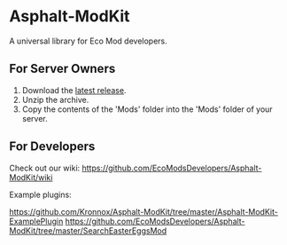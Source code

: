 # Asphalt-ModKit
A universal library for Eco Mod developers.

## For Server Owners
1. Download the [latest release](/releases/latest).
2. Unzip the archive.
3. Copy the contents of the 'Mods' folder into the 'Mods' folder of your server.

## For Developers
Check out our wiki: https://github.com/EcoModsDevelopers/Asphalt-ModKit/wiki

Example plugins:

https://github.com/Kronnox/Asphalt-ModKit/tree/master/Asphalt-ModKit-ExamplePlugin
https://github.com/EcoModsDevelopers/Asphalt-ModKit/tree/master/SearchEasterEggsMod
